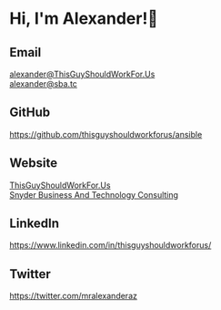 # Hi, I'm Alexander!👋

## Email

<alexander@ThisGuyShouldWorkFor.Us>  
<alexander@sba.tc>  

## GitHub

https://github.com/thisguyshouldworkforus/ansible

## Website

[ThisGuyShouldWorkFor.Us](https://www.thisguyshouldworkfor.us/)  
[Snyder Business And Technology Consulting](https://www.sba.tc)  

## LinkedIn

<https://www.linkedin.com/in/thisguyshouldworkforus/>

## Twitter

<https://twitter.com/mralexanderaz>

